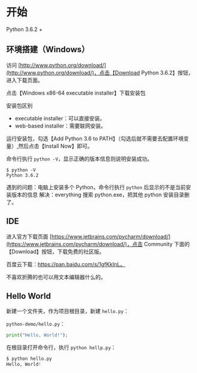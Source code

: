 # 开始


Python 3.6.2 + 

## 环境搭建（Windows）

访问 [http://www.python.org/download/](http://www.python.org/download/)，点击【Download Python 3.6.2】按钮，进入下载页面。

点击【Windows x86-64 executable installer】下载安装包

安装包区别
* executable installer：可以直接安装。
* web-based installer：需要联网安装。

运行安装包，勾选【Add Python 3.6 to PATH】（勾选后就不需要去配置环境变量）,然后点击【Install Now】即可。

命令行执行 `python -V`，显示正确的版本信息则说明安装成功。

```text
$ python -V
Python 3.6.2
```

遇到的问题：电脑上安装多个 Python，命令行执行 `python` 后显示的不是当前安装版本的信息
解决：everything 搜索 python.exe，把其他 python 安装目录删了。


## IDE

进入官方下载页面 [https://www.jetbrains.com/pycharm/download/](https://www.jetbrains.com/pycharm/download/)，点击 Community 下面的【Download】按钮，下载免费的社区版。

百度云下载：https://pan.baidu.com/s/1gfKkInL。

不喜欢折腾的也可以用文本编辑器什么的。

## Hello World


新建一个文件夹，作为项目根目录，新建 `hello.py`：

`python-demo/hello.py`：

```python
print("Hello, World!");
```

在根目录打开命令行，执行 `python hellp.py`：

```python
$ python hello.py
Hello, World!
```
